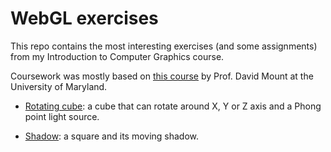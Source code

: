 # WebGL exercises

This repo contains the most interesting exercises (and some assignments) from my Introduction to Computer Graphics course.


Coursework was mostly based on [this course](https://www.cs.umd.edu/~mount/427/) by Prof. David Mount at the University of Maryland.


* [Rotating cube](/rotating-cube): a cube that can rotate around X, Y or Z axis and a Phong point light source.

* [Shadow](/shadow): a square and its moving shadow.


